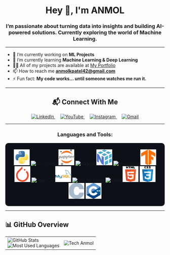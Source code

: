 <h1 align="center">Hey 👋, I'm ANMOL</h1>
<h3 align="center">I’m passionate about turning data into insights and building AI-powered solutions. Currently exploring the world of Machine Learning.</h3>

---

- 🔭 I’m currently working on **ML Projects**  
- 🌱 I’m currently learning **Machine Learning & Deep Learning**  
- 👨‍💻 All of my projects are available at [My Portfolio](https://anmolpatel20.github.io/My_Portfolio/)  
- 📫 How to reach me **anmolkpatel42@gmail.com**  
- ⚡ Fun fact: **My code works… until someone watches me run it.**

---
<h2 align="center">📬 Connect With Me</h2>

<p align="center">
  <a href="https://www.linkedin.com/in/anmol-patel-a99362284/" target="_blank">
    <img src="https://cdn-icons-png.flaticon.com/512/174/174857.png" alt="LinkedIn" width="50" height="50"/>
  </a>
  &nbsp;&nbsp;&nbsp;
  <a href="https://www.youtube.com/@anmolpatel20" target="_blank">
    <img src="https://cdn-icons-png.flaticon.com/512/174/174883.png" alt="YouTube" width="50" height="50"/>
  </a>
  &nbsp;&nbsp;&nbsp;
  <a href="https://www.instagram.com/techanmol.py/" target="_blank">
    <img src="https://cdn-icons-png.flaticon.com/512/174/174855.png" alt="Instagram" width="50" height="50"/>
  </a>
  &nbsp;&nbsp;&nbsp;
  <a href="mailto:anmolkpatel42@gmail.com" target="_blank">
    <img src="https://cdn-icons-png.flaticon.com/512/732/732200.png" alt="Gmail" width="50" height="50"/>
  </a>
</p>

---

<h3 align="center">Languages and Tools:</h3>

<p align="center" style="background-color:#0d1117; padding: 20px; border-radius: 10px;">
  <img src="https://raw.githubusercontent.com/devicons/devicon/master/icons/python/python-original.svg" alt="Python" width="50" height="50"/>
  <img src="https://cdn.jsdelivr.net/gh/devicons/devicon/icons/anaconda/anaconda-original.svg" alt="Anaconda" width="50" height="50"/>
  <img src="https://raw.githubusercontent.com/devicons/devicon/master/icons/jupyter/jupyter-original-wordmark.svg" alt="Jupyter" width="50" height="50"/>
  <img src="https://upload.wikimedia.org/wikipedia/commons/7/7c/Kaggle_logo.png" alt="Kaggle" width="50" height="50"/>
  <img src="https://raw.githubusercontent.com/devicons/devicon/master/icons/numpy/numpy-original.svg" alt="NumPy" width="50" height="50"/>
  <img src="https://upload.wikimedia.org/wikipedia/commons/8/84/Matplotlib_icon.svg" alt="Matplotlib" width="50" height="50"/>
  <img src="https://raw.githubusercontent.com/devicons/devicon/master/icons/tensorflow/tensorflow-original.svg" alt="TensorFlow" width="50" height="50"/>
  <img src="https://raw.githubusercontent.com/devicons/devicon/master/icons/pytorch/pytorch-original.svg" alt="PyTorch" width="50" height="50"/>
  <img src="https://upload.wikimedia.org/wikipedia/commons/3/32/OpenCV_Logo_with_text_svg_version.svg" alt="OpenCV" width="50" height="50"/>
  <img src="https://raw.githubusercontent.com/devicons/devicon/master/icons/mysql/mysql-original-wordmark.svg" alt="MySQL" width="50" height="50"/>
  <img src="https://upload.wikimedia.org/wikipedia/commons/d/d7/SQLAlchemy.svg" alt="SQLAlchemy" width="50" height="50"/>
  <img src="https://upload.wikimedia.org/wikipedia/commons/3/3c/Flask_logo.svg" alt="Flask" width="50" height="50"/>
  <img src="https://raw.githubusercontent.com/devicons/devicon/master/icons/html5/html5-original-wordmark.svg" alt="HTML5" width="50" height="50"/>
  <img src="https://raw.githubusercontent.com/devicons/devicon/master/icons/css3/css3-original-wordmark.svg" alt="CSS3" width="50" height="50"/>
  <img src="https://raw.githubusercontent.com/devicons/devicon/master/icons/c/c-original.svg" alt="C" width="50" height="50"/>
  <img src="https://raw.githubusercontent.com/devicons/devicon/master/icons/cplusplus/cplusplus-original.svg" alt="C++" width="50" height="50"/>
</p>

---


## 📊 GitHub Overview

<table>
  <tr>
    <!-- Left Column: Stats and Languages stacked -->
    <td>
      <img src="https://github-profile-summary-cards.vercel.app/api/cards/stats?username=AnmolPatel20&theme=github_dark" alt="GitHub Stats" width="400">
      <br>
      <img src="https://github-readme-stats.vercel.app/api/top-langs/?username=AnmolPatel20&layout=compact&theme=github_dark" alt="Most Used Languages" width="400">
    </td>
    <!-- Right Column: GIF -->
    <td>
      <img src="https://raw.githubusercontent.com/AnmolPatel20/My_Portfolio/main/Code_Scrolling_Screen_GIF%20%28online-video-cutter.com%29.gif" alt="Tech Anmol" width="400">
    </td>
  </tr>
</table>

